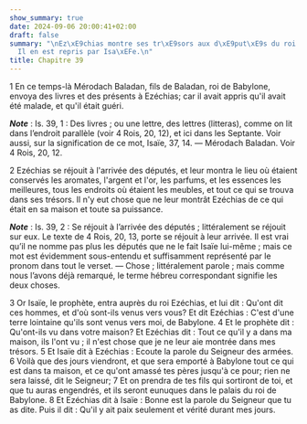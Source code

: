 ```yaml
---
show_summary: true
date: 2024-09-06 20:00:41+02:00
draft: false
summary: "\nEz\xE9chias montre ses tr\xE9sors aux d\xE9put\xE9s du roi de Babylone.\n\
  Il en est repris par Isa\xEFe.\n"
title: Chapitre 39
---
```





1 En ce temps-là Mérodach Baladan, fils de Baladan, roi de Babylone, envoya des livres et des présents à Ezéchias; car il avait appris qu'il avait été malade, et qu'il était guéri.

***Note*** :  Is. 39, 1 : Des livres ; ou une lettre, des lettres (litteras), comme on lit dans l’endroit parallèle (voir 4 Rois, 20, 12), et ici dans les Septante. Voir aussi, sur la signification de ce mot, Isaïe, 37, 14. ― Mérodach Baladan. Voir 4 Rois, 20, 12.

2 Ezéchias se réjouit à l'arrivée des députés, et leur montra le lieu où étaient conservés les aromates, l'argent et l'or, les parfums, et les essences les meilleures, tous les endroits où étaient les meubles, et tout ce qui se trouva dans ses trésors. Il n'y eut chose que ne leur montrât Ezéchias de ce qui était en sa maison et toute sa puissance.

***Note*** :  Is. 39, 2 : Se réjouit à l’arrivée des députés ; littéralement se réjouit sur eux. Le texte de 4 Rois, 20, 13, porte se réjouit à leur arrivée. Il est vrai qu’il ne nomme pas plus les députés que ne le fait Isaïe lui-même ; mais ce mot est évidemment sous-entendu et suffisamment représenté par le pronom dans tout le verset. ― Chose ; littéralement parole ; mais comme nous l’avons déjà remarqué, le terme hébreu correspondant signifie les deux choses.


3 Or Isaïe, le prophète, entra auprès du roi Ezéchias, et lui dit : Qu'ont dit ces hommes, et d'où sont-ils venus vers vous? Et dit Ezéchias : C'est d'une terre lointaine qu'ils sont venus vers moi, de Babylone. 4 Et le prophète dit : Qu'ont-ils vu dans votre maison? Et Ezéchias dit : Tout ce qu'il y a dans ma maison, ils l'ont vu ; il n'est chose que je ne leur aie montrée dans mes trésors. 5 Et Isaïe dit à Ezéchias : Ecoute la parole du Seigneur des armées. 6 Voilà que des jours viendront, et que sera emporté à Babylone tout ce qui est dans ta maison, et ce qu'ont amassé tes pères jusqu'à ce pour; rien ne sera laissé, dit le Seigneur; 7 Et on prendra de tes fils qui sortiront de toi, et que tu auras engendrés, et ils seront eunuques dans le palais du roi de Babylone. 8 Et Ezéchias dit à Isaïe : Bonne est la parole du Seigneur que tu as dite. Puis il dit : Qu'il y ait paix seulement et vérité durant mes jours.

